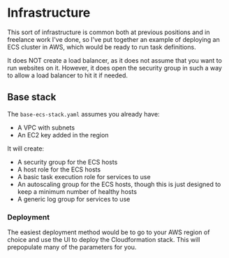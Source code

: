 # Infrastructure
This sort of infrastructure is common both at previous positions and in freelance work I've done, so I've put together an example of deploying an ECS cluster in AWS, which would be ready to run task definitions.

It does NOT create a load balancer, as it does not assume that you want to run websites on it. However, it does open the security group in such a way to allow a load balancer to hit it if needed.

## Base stack
The `base-ecs-stack.yaml` assumes you already have:
* A VPC with subnets
* An EC2 key added in the region

It will create:
* A security group for the ECS hosts
* A host role for the ECS hosts
* A basic task execution role for services to use
* An autoscaling group for the ECS hosts, though this is just designed to keep a minimum number of healthy hosts
* A generic log group for services to use

### Deployment
The easiest deployment method would be to go to your AWS region of choice and use the UI to deploy the Cloudformation stack. This will prepopulate many of the parameters for you.
